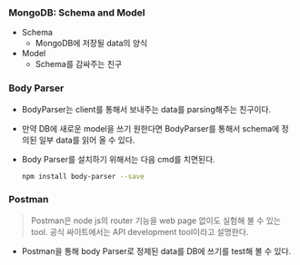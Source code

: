 ### MongoDB: Schema and Model

* Schema
  * MongoDB에 저장될 data의 양식
* Model
  * Schema를 감싸주는 친구

### Body Parser

* BodyParser는 client를 통해서 보내주는  data를  parsing해주는 친구이다.

* 만약 DB에 새로운 model을 쓰기 원한다면 BodyParser를 통해서 schema에 정의된 일부  data를 읽어 올 수 있다.

* Body Parser를 설치하기 위해서는 다음 cmd를 치면된다.

  ```bash
  npm install body-parser --save
  ```

  

### Postman

> Postman은 node js의 router 기능을 web page 없이도 실험해 볼 수 있는 tool. 공식 싸이트에서는 API development tool이라고 설명한다.

* Postman을 통해  body Parser로 정제된 data를 DB에 쓰기를 test해 볼 수 있다.